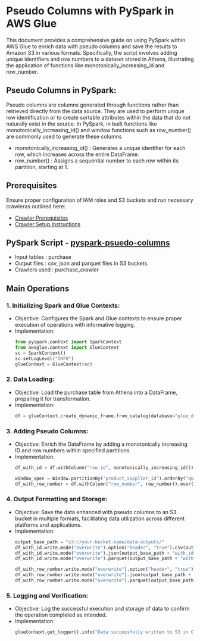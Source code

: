 # Pseudo Columns with PySpark in AWS Glue

This document provides a comprehensive guide on using PySpark within AWS Glue to enrich data with pseudo columns and save the results to Amazon S3 in various formats. Specifically, the script involves adding unique identifiers and row numbers to a dataset stored in Athena, illustrating the application of functions like monotonically_increasing_id and row_number.

## Pseudo Columns in PySpark:
Pseudo columns are columns generated through functions rather than retrieved directly from the data source. They are used to perform unique row identification or to create sortable attributes within the data that do not naturally exist in the source. In PySpark, in built functions like monotonically_increasing_id() and window functions such as row_number() are commonly used to generate these columns
- monotonically_increasing_id() : Generates a unique identifier for each row, which increases across the entire DataFrame.
- row_number() : Assigns a sequential number to each row within its partition, starting at 1.

## Prerequisites
Ensure proper configuration of IAM roles and S3 buckets and run necessary crawleras outlined here:

* [Crawler Prerequisites](/crawler-prerequisites.md)
* [Crawler Setup Instructions](/set-up-instructions.md)
  
##  PySpark Script - [pyspark-psuedo-columns](../glue-code/ti-pyspark-psuedo.py)
- Input tables          : purchase
- Output files          : csv, json and parquet files in S3 buckets.
- Crawlers used         : purchase_crawler


## Main Operations
### 1. Initializing Spark and Glue Contexts:
  * Objective: Configures the Spark and Glue contexts to ensure proper execution of operations with informative logging.
  * Implementation:
    ```python
    from pyspark.context import SparkContext
    from awsglue.context import GlueContext
    sc = SparkContext()
    sc.setLogLevel("INFO")
    glueContext = GlueContext(sc)
    ```
### 2. Data Loading:
  * Objective: Load the purchase table from Athena into a DataFrame, preparing it for transformation.
  * Implementation:
    ```python
    df = glueContext.create_dynamic_frame.from_catalog(database="glue_db", table_name="purchase").toDF()
    ```
### 3. Adding Pseudo Columns:
  * Objective: Enrich the DataFrame by adding a monotonically increasing ID and row numbers within specified partitions.
  * Implementation:
    ```python
    df_with_id = df.withColumn("row_id", monotonically_increasing_id())

    window_spec = Window.partitionBy("product_supplier_id").orderBy("quantity")
    df_with_row_number = df.withColumn("row_number", row_number().over(window_spec))


    ```

### 4. Output Formatting and Storage:
  * Objective: Save the data enhanced with pseudo columns to an S3 bucket in multiple formats, facilitating data utilization across different platforms and applications.
  * Implementation:
    ```python
    output_base_path = "s3://your-bucket-name/data-outputs/"
    df_with_id.write.mode("overwrite").option("header", "true").csv(output_base_path + "with_id/csv/")
    df_with_id.write.mode("overwrite").json(output_base_path + "with_id/json/")
    df_with_id.write.mode("overwrite").parquet(output_base_path + "with_id/parquet/")
    
    df_with_row_number.write.mode("overwrite").option("header", "true").csv(output_base_path + "with_row_number/csv/")
    df_with_row_number.write.mode("overwrite").json(output_base_path + "with_row_number/json/")
    df_with_row_number.write.mode("overwrite").parquet(output_base_path + "with_row_number/parquet/")

    ```

### 5. Logging and Verification:
  * Objective: Log the successful execution and storage of data to confirm the operation completed as intended.
  * Implementation:
    ```python
    glueContext.get_logger().info("Data successfully written to S3 in CSV, JSON, and Parquet formats.")

    ```
